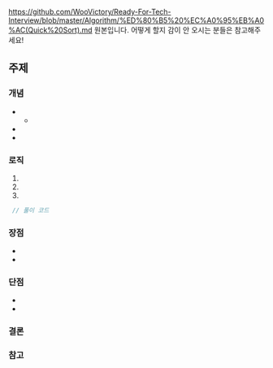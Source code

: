 https://github.com/WooVictory/Ready-For-Tech-Interview/blob/master/Algorithm/%ED%80%B5%20%EC%A0%95%EB%A0%AC(Quick%20Sort).md 원본입니다. 
어떻게 할지 감이 안 오시는 분들은 참고해주세요!

## 주제


### 개념

- 
  -
-
- 



### 로직

1. 
2. 
3. 




```java
 // 풀이 코드
```


### 장점

- 
- 



### 단점

- 
- 



### 결론




### 참고




